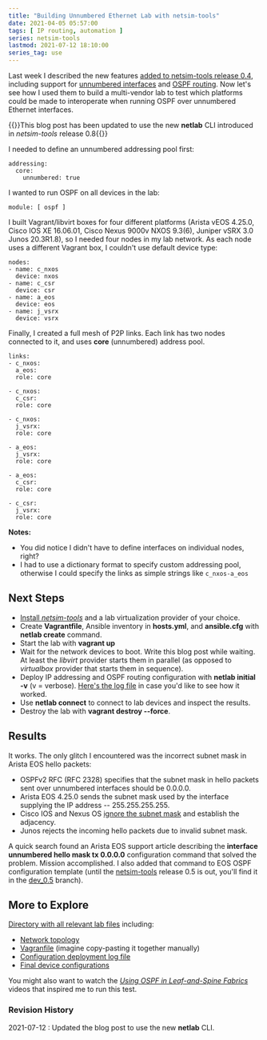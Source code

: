```yaml
---
title: "Building Unnumbered Ethernet Lab with netsim-tools"
date: 2021-04-05 05:57:00
tags: [ IP routing, automation ]
series: netsim-tools
lastmod: 2021-07-12 18:10:00
series_tag: use
---
```

Last week I described the new features [added to netsim-tools release 0.4](https://netsim-tools.readthedocs.io/en/latest/release/0.4.html), including support for [unnumbered interfaces](https://netsim-tools.readthedocs.io/en/latest/addressing.html#unnumbered-interface-support) and [OSPF routing](https://netsim-tools.readthedocs.io/en/latest/module/ospf.html). Now let's see how I used them to build a multi-vendor lab to test which platforms could be made to interoperate when running OSPF over unnumbered Ethernet interfaces.

{{<note info>}}This blog post has been updated to use the new **netlab** CLI introduced in *netsim-tools* release 0.8{{</note>}}
<!--more-->
I needed to define an unnumbered addressing pool first:

```
addressing:
  core:
    unnumbered: true
```

I wanted to run OSPF on all devices in the lab:

```
module: [ ospf ]
```

I built Vagrant/libvirt boxes for four different platforms (Arista vEOS 4.25.0, Cisco IOS XE 16.06.01, Cisco Nexus 9000v NXOS 9.3(6), Juniper vSRX 3.0 Junos 20.3R1.8), so I needed four nodes in my lab network. As each node uses a different Vagrant box, I couldn't use default device type:

```
nodes:
- name: c_nxos
  device: nxos
- name: c_csr
  device: csr
- name: a_eos
  device: eos
- name: j_vsrx
  device: vsrx
```

Finally, I created a full mesh of P2P links. Each link has two nodes connected to it, and uses **core** (unnumbered) address pool.

```
links:
- c_nxos:
  a_eos:
  role: core

- c_nxos:
  c_csr:
  role: core

- c_nxos:
  j_vsrx:
  role: core

- a_eos:
  j_vsrx:
  role: core

- a_eos:
  c_csr:
  role: core

- c_csr:
  j_vsrx:
  role: core
```

**Notes:**
* You did notice I didn't have to define interfaces on individual nodes, right?
* I had to use a dictionary format to specify custom addressing pool, otherwise I could specify the links as simple strings like `c_nxos-a_eos`

## Next Steps

* [Install *netsim-tools*](https://netsim-tools.readthedocs.io/en/latest/install.html) and a lab virtualization provider of your choice.
* Create **Vagrantfile**, Ansible inventory in **hosts.yml**, and **ansible.cfg** with **netlab create** command.
* Start the lab with **vagrant up**
* Wait for the network devices to boot. Write this blog post while waiting. At least the *libvirt* provider starts them in parallel (as opposed to *virtualbox* provider that starts them in sequence).
* Deploy IP addressing and OSPF routing configuration with **‌netlab initial -v** (v = verbose). [Here's the log file](https://github.com/ipspace/netsim-examples/blob/master/routing/unnumbered/config.log) in case you'd like to see how it worked.
* Use **netlab connect** to connect to lab devices and inspect the results.
* Destroy the lab with **vagrant destroy --force**.

## Results

It works. The only glitch I encountered was the incorrect subnet mask in Arista EOS hello packets:

* OSPFv2 RFC (RFC 2328) specifies that the subnet mask in hello packets sent over unnumbered interfaces should be 0.0.0.0.
* Arista EOS 4.25.0 sends the subnet mask used by the interface supplying the IP address -- 255.255.255.255.
* Cisco IOS and Nexus OS [ignore the subnet mask](https://blog.ipspace.net/2008/10/ospf-ignores-subnet-mask-mismatch-on.html) and establish the adjacency.
* Junos rejects the incoming hello packets due to invalid subnet mask.

A quick search found an Arista EOS support article describing the **‌interface unnumbered hello mask tx 0.0.0.0** configuration command that solved the problem. Mission accomplished. I also added that command to EOS OSPF configuration template (until the [netsim-tools](https://github.com/ipspace/netsim-tools) release 0.5 is out, you'll find it in the [dev_0.5](https://github.com/ipspace/netsim-tools/tree/dev_0.5) branch).

## More to Explore

[Directory with all relevant lab files](https://github.com/ipspace/netsim-examples/tree/master/routing/unnumbered) including:

* [Network topology](https://github.com/ipspace/netsim-examples/blob/master/routing/unnumbered/unnumbered.yml)
* [Vagranfile](https://github.com/ipspace/netsim-examples/blob/master/routing/unnumbered/Vagrantfile) (imagine copy-pasting it together manually)
* [Configuration deployment log file](https://github.com/ipspace/netsim-examples/blob/master/routing/unnumbered/config.log)
* [Final device configurations](https://github.com/ipspace/netsim-examples/tree/master/routing/unnumbered/config)

You might also want to watch the *[Using OSPF in Leaf-and-Spine Fabrics](https://my.ipspace.net/bin/list?id=Clos#L3_SINGLE)* videos that inspired me to run this test.

### Revision History

2021-07-12
: Updated the blog post to use the new **netlab** CLI.

